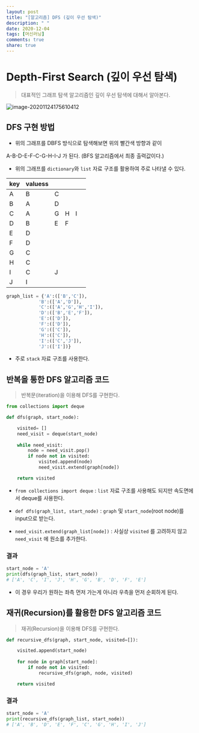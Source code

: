 ```yaml
---
layout: post
title: "[알고리즘] DFS (깊이 우선 탐색)"
description: " "
date: 2020-12-04
tags: [머신러닝]
comments: true
share: true
---
```


# Depth-First Search (깊이 우선 탐색)

> 대표적인 그래프 탐색 알고리즘인 깊이 우선 탐색에 대해서 알아본다.

![image-20201124175610412](https://github.com/colinch4/colinch4.github.io/blob/master/_posts/2020/ML/markdown-images/image-20201124175610412.png?raw=true)



## DFS 구현 방법

* 위의 그래프를 DBFS 방식으로 탐색해보면 위의 빨간색 방향과 같이

A-B-D-E-F-C-G-H-I-J 가 된다. (BFS 알고리즘에서 최종 출력값이다.)

*  위의 그래프를 `dictionary`와 `list` 자료 구조를 활용하여 주로 나타낼 수 있다.

| key  | valuess |      |      |      |      |
| ---- | ------- | ---- | ---- | ---- | ---- |
| A    | B       | C    |      |      |      |
| B    | A       | D    |      |      |      |
| C    | A       | G    | H    | I    |      |
| D    | B       | E    | F    |      |      |
| E    | D       |      |      |      |      |
| F    | D       |      |      |      |      |
| G    | C       |      |      |      |      |
| H    | C       |      |      |      |      |
| I    | C       | J    |      |      |      |
| J    | I       |      |      |      |      |

  ```python
graph_list = {'A':(['B','C']),
              'B':(['A','D']),
              'C':(['A','G','H','I']),
              'D':(['B','E','F']),
              'E':(['D']),
              'F':(['D']),
              'G':(['C']),
              'H':(['C']),
              'I':(['C','J']),
              'J':(['I'])}
  ```

* 주로 `stack` 자료 구조를 사용한다.





## 반복을 통한 DFS 알고리즘 코드

> 반복문(iteration)을 이용해 DFS를 구현한다.

```python
from collections import deque 

def dfs(graph, start_node):

    visited= []
	need_visit = deque(start_node)
   
    while need_visit:
        node = need_visit.pop()
        if node not in visited:
            visited.append(node)
            need_visit.extend(graph[node])

    return visited 
```

* `from collections import deque` : `list` 자료 구조를 사용해도 되지만 속도면에서 deque를 사용한다.

* `def dfs(graph_list, start_node)`  : `graph` 및 `start_node`(root node)를 input으로 받는다.
* `need_visit.extend(graph_list[node])` : 사실상 `visited` 를 고려하지 않고 `need_visit` 에 원소를 추가한다.



### 결과

```python
start_node = 'A'
print(dfs(graph_list, start_node))
# ['A', 'C', 'I', 'J', 'H', 'G', 'B', 'D', 'F', 'E']
```

* 이 경우 우리가 원하는 좌측 먼저 가는게 아니라 우측을 먼저 순회하게 된다.



## 재귀(Recursion)를 활용한 DFS 알고리즘 코드

> 재귀(Recursion)을 이용해 DFS를 구현한다.

```python
def recursive_dfs(graph, start_node, visited=[]):

    visited.append(start_node)
	
    for node in graph[start_node]:
    	if node not in visited:
            recursive_dfs(graph, node, visited)

    return visited
```

### 결과

```python
start_node = 'A'
print(recursive_dfs(graph_list, start_node))
# ['A', 'B', 'D', 'E', 'F', 'C', 'G', 'H', 'I', 'J']
```

